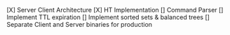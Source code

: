 [X] Server Client Architecture
[X] HT Implementation
[] Command Parser
[] Implement TTL expiration
[] Implement sorted sets & balanced trees
[] Separate Client and Server binaries for production